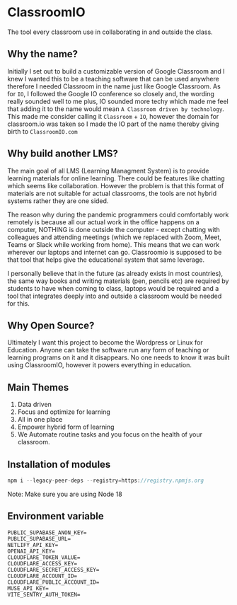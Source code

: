 # ClassroomIO

The tool every classroom use in collaborating in and outside the class.

## Why the name?

Initially I set out to build a customizable version of Google Classroom and I knew I wanted this to be a teaching software that can be used anywhere therefore I needed Classroom in the name just like Google Classroom. As for `IO`, I followed the Google IO conference so closely and, the wording really sounded well to me plus, IO sounded more techy which made me feel that adding it to the name would mean `A Classroom driven by technology`. This made me consider calling it `Classroom` + `IO`, however the domain for classroom.io was taken so I made the IO part of the name thereby giving birth to `ClassroomIO.com`

## Why build another LMS?

The main goal of all LMS (Learning Managment System) is to provide learning materials for online learning. There could be features like chatting which seems like collaboration. However the problem is that this format of materials are not suitable for actual classrooms, the tools are not hybrid systems rather they are one sided.

The reason why during the pandemic programmers could comfortably work remotely is because all our actual work in the office happens on a computer, NOTHING is done outside the computer - except chatting with colleagues and attending meetings (which we replaced with Zoom, Meet, Teams or Slack while working from home). This means that we can work wherever our laptops and internet can go. Classroomio is supposed to be that tool that helps give the educational system that same leverage.

I personally believe that in the future (as already exists in most countries), the same way books and writing materials (pen, pencils etc) are required by students to have when coming to class, laptops would be required and a tool that integrates deeply into and outside a classroom would be needed for this.

## Why Open Source?

Ultimately I want this project to become the Wordpress or Linux for Education. Anyone can take the software run any form of teaching or learning programs on it and it disappears. No one needs to know it was built using ClassroomIO, however it powers everything in education.

## Main Themes

1. Data driven
2. Focus and optimize for learning
3. All in one place
4. Empower hybrid form of learning
5. We Automate routine tasks and you focus on the health of your classroom.

## Installation of modules

```js
npm i --legacy-peer-deps --registry=https://registry.npmjs.org
```

Note: Make sure you are using Node 18

## Environment variable

```env
PUBLIC_SUPABASE_ANON_KEY=
PUBLIC_SUPABASE_URL=
NETLIFY_API_KEY=
OPENAI_API_KEY=
CLOUDFLARE_TOKEN_VALUE=
CLOUDFLARE_ACCESS_KEY=
CLOUDFLARE_SECRET_ACCESS_KEY=
CLOUDFLARE_ACCOUNT_ID=
CLOUDFLARE_PUBLIC_ACCOUNT_ID=
MUSE_API_KEY=
VITE_SENTRY_AUTH_TOKEN=
```

